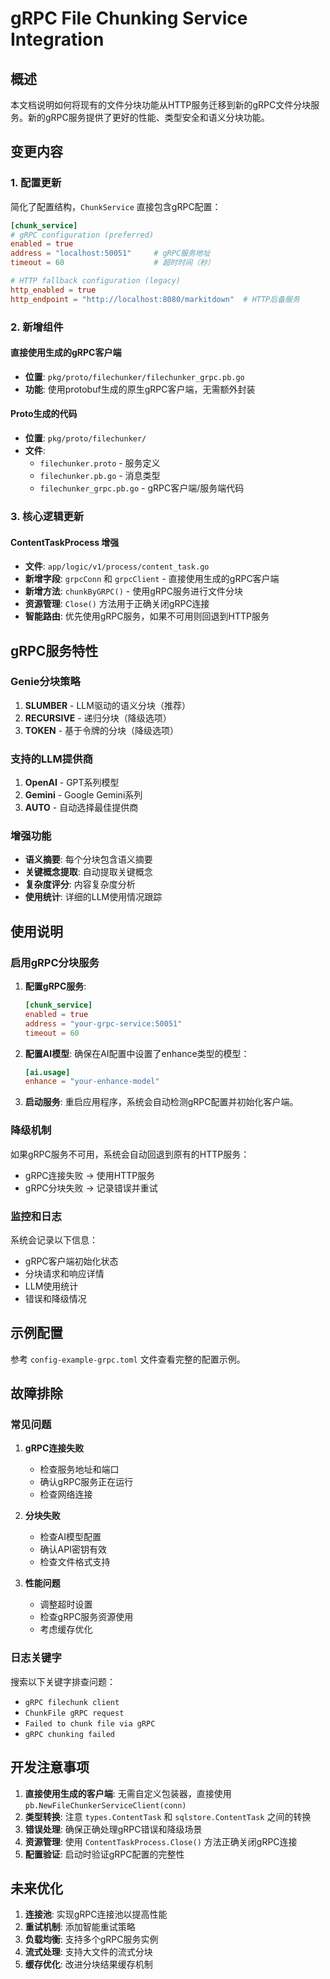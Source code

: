 # gRPC File Chunking Service Integration

## 概述

本文档说明如何将现有的文件分块功能从HTTP服务迁移到新的gRPC文件分块服务。新的gRPC服务提供了更好的性能、类型安全和语义分块功能。

## 变更内容

### 1. 配置更新

简化了配置结构，`ChunkService` 直接包含gRPC配置：

```toml
[chunk_service]
# gRPC configuration (preferred)
enabled = true
address = "localhost:50051"     # gRPC服务地址
timeout = 60                    # 超时时间（秒）

# HTTP fallback configuration (legacy)
http_enabled = true
http_endpoint = "http://localhost:8080/markitdown"  # HTTP后备服务
```

### 2. 新增组件

#### 直接使用生成的gRPC客户端
- **位置**: `pkg/proto/filechunker/filechunker_grpc.pb.go`
- **功能**: 使用protobuf生成的原生gRPC客户端，无需额外封装

#### Proto生成的代码
- **位置**: `pkg/proto/filechunker/`
- **文件**: 
  - `filechunker.proto` - 服务定义
  - `filechunker.pb.go` - 消息类型
  - `filechunker_grpc.pb.go` - gRPC客户端/服务端代码

### 3. 核心逻辑更新

#### ContentTaskProcess 增强
- **文件**: `app/logic/v1/process/content_task.go`
- **新增字段**: `grpcConn` 和 `grpcClient` - 直接使用生成的gRPC客户端
- **新增方法**: `chunkByGRPC()` - 使用gRPC服务进行文件分块
- **资源管理**: `Close()` 方法用于正确关闭gRPC连接
- **智能路由**: 优先使用gRPC服务，如果不可用则回退到HTTP服务

## gRPC服务特性

### Genie分块策略
1. **SLUMBER** - LLM驱动的语义分块（推荐）
2. **RECURSIVE** - 递归分块（降级选项）
3. **TOKEN** - 基于令牌的分块（降级选项）

### 支持的LLM提供商
1. **OpenAI** - GPT系列模型
2. **Gemini** - Google Gemini系列
3. **AUTO** - 自动选择最佳提供商

### 增强功能
- **语义摘要**: 每个分块包含语义摘要
- **关键概念提取**: 自动提取关键概念
- **复杂度评分**: 内容复杂度分析
- **使用统计**: 详细的LLM使用情况跟踪

## 使用说明

### 启用gRPC分块服务

1. **配置gRPC服务**:
   ```toml
   [chunk_service]
   enabled = true
   address = "your-grpc-service:50051"
   timeout = 60
   ```

2. **配置AI模型**:
   确保在AI配置中设置了enhance类型的模型：
   ```toml
   [ai.usage]
   enhance = "your-enhance-model"
   ```

3. **启动服务**:
   重启应用程序，系统会自动检测gRPC配置并初始化客户端。

### 降级机制

如果gRPC服务不可用，系统会自动回退到原有的HTTP服务：
- gRPC连接失败 → 使用HTTP服务
- gRPC分块失败 → 记录错误并重试

### 监控和日志

系统会记录以下信息：
- gRPC客户端初始化状态
- 分块请求和响应详情
- LLM使用统计
- 错误和降级情况

## 示例配置

参考 `config-example-grpc.toml` 文件查看完整的配置示例。

## 故障排除

### 常见问题

1. **gRPC连接失败**
   - 检查服务地址和端口
   - 确认gRPC服务正在运行
   - 检查网络连接

2. **分块失败**
   - 检查AI模型配置
   - 确认API密钥有效
   - 检查文件格式支持

3. **性能问题**
   - 调整超时设置
   - 检查gRPC服务资源使用
   - 考虑缓存优化

### 日志关键字

搜索以下关键字排查问题：
- `gRPC filechunk client`
- `ChunkFile gRPC request`
- `Failed to chunk file via gRPC`
- `gRPC chunking failed`

## 开发注意事项

1. **直接使用生成的客户端**: 无需自定义包装器，直接使用 `pb.NewFileChunkerServiceClient(conn)`
2. **类型转换**: 注意 `types.ContentTask` 和 `sqlstore.ContentTask` 之间的转换
3. **错误处理**: 确保正确处理gRPC错误和降级场景
4. **资源管理**: 使用 `ContentTaskProcess.Close()` 方法正确关闭gRPC连接
5. **配置验证**: 启动时验证gRPC配置的完整性

## 未来优化

1. **连接池**: 实现gRPC连接池以提高性能
2. **重试机制**: 添加智能重试策略
3. **负载均衡**: 支持多个gRPC服务实例
4. **流式处理**: 支持大文件的流式分块
5. **缓存优化**: 改进分块结果缓存机制